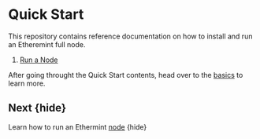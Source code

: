<!--
order: false
parent:
  order: 2
-->

# Quick Start

This repository contains reference documentation on how to install and run an Etheremint full node.

1. [Run a Node](./run_node.md)

After going throught the Quick Start contents, head over to the [basics](./../basics/README.md) to learn more.

## Next {hide}

Learn how to run an Ethermint [node](./../quickstart/run_node.md) {hide}
